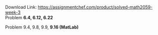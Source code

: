 Download Link: https://assignmentchef.com/product/solved-math2059-week-3
<br>
Problem <strong>6.4, 6.12, 6.22</strong>

Problem 9.4, 9.8, 9.9, <strong>9.16 (MatLab)</strong>